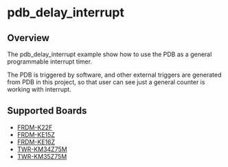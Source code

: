 # pdb_delay_interrupt

## Overview

The pdb_delay_interrupt example show how to use the PDB as a general programmable interrupt timer.

The PDB is triggered by software, and other external triggers are generated from PDB in this project,
so that user can see just a general counter is working with interrupt.

## Supported Boards
- [FRDM-K22F](../../../_boards/frdmk22f/driver_examples/pdb/delay_interrupt/example_board_readme.md)
- [FRDM-KE15Z](../../../_boards/frdmke15z/driver_examples/pdb/delay_interrupt/example_board_readme.md)
- [FRDM-KE16Z](../../../_boards/frdmke16z/driver_examples/pdb/delay_interrupt/example_board_readme.md)
- [TWR-KM34Z75M](../../../_boards/twrkm34z75m/driver_examples/pdb/delay_interrupt/example_board_readme.md)
- [TWR-KM35Z75M](../../../_boards/twrkm35z75m/driver_examples/pdb/delay_interrupt/example_board_readme.md)
